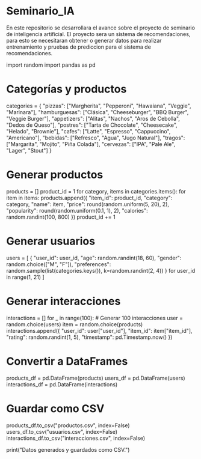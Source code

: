 # Seminario_IA

En este repositorio se desarrollara el avance sobre el proyecto de seminario de inteligencia artificial.
El proyecto sera un sistema de recomendaciones, para esto se necesitaran obtener o generar datos para realizar entrenamiento y pruebas de prediccion para el sistema de recomendaciones.   

import random
import pandas as pd

# Categorías y productos
categories = {
    "pizzas": ["Margherita", "Pepperoni", "Hawaiana", "Veggie", "Marinara"],
    "hamburguesas": ["Clásica", "Cheeseburger", "BBQ Burger", "Veggie Burger"],
    "appetizers": ["Alitas", "Nachos", "Aros de Cebolla", "Dedos de Queso"],
    "postres": ["Tarta de Chocolate", "Cheesecake", "Helado", "Brownie"],
    "cafes": ["Latte", "Espresso", "Cappuccino", "Americano"],
    "bebidas": ["Refresco", "Agua", "Jugo Natural"],
    "tragos": ["Margarita", "Mojito", "Piña Colada"],
    "cervezas": ["IPA", "Pale Ale", "Lager", "Stout"]
}

# Generar productos
products = []
product_id = 1
for category, items in categories.items():
    for item in items:
        products.append({
            "item_id": product_id,
            "category": category,
            "name": item,
            "price": round(random.uniform(5, 20), 2),
            "popularity": round(random.uniform(0.1, 1), 2),
            "calories": random.randint(100, 800)
        })
        product_id += 1

# Generar usuarios
users = [
    {
        "user_id": user_id,
        "age": random.randint(18, 60),
        "gender": random.choice(["M", "F"]),
        "preferences": random.sample(list(categories.keys()), k=random.randint(2, 4))
    }
    for user_id in range(1, 21)
]

# Generar interacciones
interactions = []
for _ in range(100):  # Generar 100 interacciones
    user = random.choice(users)
    item = random.choice(products)
    interactions.append({
        "user_id": user["user_id"],
        "item_id": item["item_id"],
        "rating": random.randint(1, 5),
        "timestamp": pd.Timestamp.now()
    })

# Convertir a DataFrames
products_df = pd.DataFrame(products)
users_df = pd.DataFrame(users)
interactions_df = pd.DataFrame(interactions)

# Guardar como CSV
products_df.to_csv("productos.csv", index=False)
users_df.to_csv("usuarios.csv", index=False)
interactions_df.to_csv("interacciones.csv", index=False)

print("Datos generados y guardados como CSV.")

